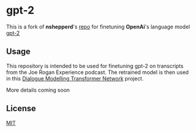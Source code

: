# gpt-2
This is a fork of **nshepperd**'s [repo](https://github.com/nshepperd/gpt-2) for finetuning **OpenAi**'s language model [gpt-2](https://github.com/openai/gpt-2)

## Usage
This repository is intended to be used for finetuning gpt-2 on transcripts from the Joe Rogan Experience podcast. The retrained model is then used in this [Dialogue Modelling Transformer Network](https://github.com/clayajohnson/dialogue_modelling_transformer_network) project.

More details coming soon

## License
[MIT](./LICENSE)
